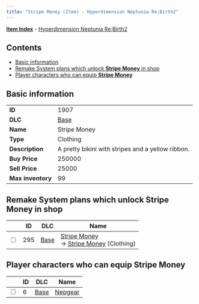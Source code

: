 ```yaml
---
title: "Stripe Money (Item) - Hyperdimension Neptunia Re;Birth2"
---
```


[**Item Index**](/neptunia/rb2/item/index.html) - [Hyperdimension Neptunia Re;Birth2](/neptunia/rb2)

## Contents

- [Basic information](#basic-information)
- [Remake System plans which unlock **Stripe Money** in shop](#remake-system-plans-which-unlock-stripe-money-in-shop)
- [Player characters who can equip **Stripe Money**](#player-characters-who-can-equip-stripe-money)

## Basic information

|   |   |
| -- | -- |
| **ID** | 1907 |
| **DLC** | [Base](/neptunia/rb2/dlc/0-base.html) |
| **Name** | Stripe Money |
| **Type** | Clothing |
| **Description** | A pretty bikini with stripes and a yellow ribbon. |
| **Buy Price** | 250000 |
| **Sell Price** | 25000 |
| **Max inventory** | 99 |

## Remake System plans which unlock **Stripe Money** in shop

|    | ID | DLC | Name |
| -- | -- | --- | ---- |
| <input type="checkbox" id="rb2-remake-0-295" class="trackbox" /> | 295 | [Base](/neptunia/rb2/dlc/0-base.html) | [Stripe Money](/neptunia/rb2/remake/0-295-stripe-money.html)<br />→ [Stripe Money](/neptunia/rb2/item/0-1907-stripe-money.html) (Clothing) |

## Player characters who can equip **Stripe Money**

|    | ID | DLC | Name |
| -- | -- | --- | ---- |
| <input type="checkbox" id="rb2-player-0-6" class="trackbox" /> | 6 | [Base](/neptunia/rb2/dlc/0-base.html) | [Nepgear](/neptunia/rb2/player/0-6-nepgear.html) |